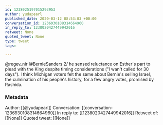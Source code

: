 ```yaml
---
id: 1238025197015293953
author: yudapearl
published_date: 2020-03-12 08:53:03 +00:00
conversation_id: 1236930108314664960
in_reply_to: 1238020427449942016
retweet: None
quoted_tweet: None
type: tweet
tags:

---
```


@regev_nir @BernieSanders 2/ he sensed reluctance on Esther's part to plead with the King despite timing considerations ("I wan't called for 30 days"). I think Michigan voters felt the same about Bernie's  selling Israel, the culmination of his people's history, for a few angry votes, promised by Rashida.

### Metadata

Author: [[@yudapearl]]
Conversation: [[conversation-1236930108314664960]]
In reply to: [[1238020427449942016]]
Retweet of: [[None]]
Quoted tweet: [[None]]

